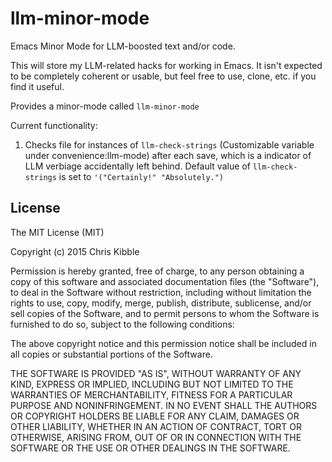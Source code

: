 # llm-minor-mode
Emacs Minor Mode for LLM-boosted text and/or code. 

This will store my LLM-related hacks for working in Emacs. It isn't expected to be completely coherent or usable, but feel free to use, clone, etc. if you find it useful. 

Provides a minor-mode called `llm-minor-mode`

Current functionality:

1. Checks file for instances of `llm-check-strings` (Customizable variable under convenience:llm-mode) after each save, which is a indicator of LLM verbiage accidentally left behind. Default value of `llm-check-strings` is set to `'("Certainly!" "Absolutely.")`

## License
 
The MIT License (MIT)

Copyright (c) 2015 Chris Kibble

Permission is hereby granted, free of charge, to any person obtaining a copy of this software and associated documentation files (the "Software"), to deal in the Software without restriction, including without limitation the rights to use, copy, modify, merge, publish, distribute, sublicense, and/or sell copies of the Software, and to permit persons to whom the Software is furnished to do so, subject to the following conditions:

The above copyright notice and this permission notice shall be included in all copies or substantial portions of the Software.

THE SOFTWARE IS PROVIDED "AS IS", WITHOUT WARRANTY OF ANY KIND, EXPRESS OR IMPLIED, INCLUDING BUT NOT LIMITED TO THE WARRANTIES OF MERCHANTABILITY, FITNESS FOR A PARTICULAR PURPOSE AND NONINFRINGEMENT. IN NO EVENT SHALL THE AUTHORS OR COPYRIGHT HOLDERS BE LIABLE FOR ANY CLAIM, DAMAGES OR OTHER LIABILITY, WHETHER IN AN ACTION OF CONTRACT, TORT OR OTHERWISE, ARISING FROM, OUT OF OR IN CONNECTION WITH THE SOFTWARE OR THE USE OR OTHER DEALINGS IN THE SOFTWARE.
